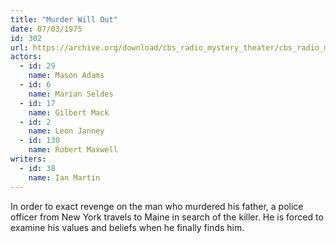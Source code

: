 ```yaml
---
title: "Murder Will Out"
date: 07/03/1975
id: 302
url: https://archive.org/download/cbs_radio_mystery_theater/cbs_radio_mystery_theater-0301-0350.zip/cbs_radio_mystery_theater-0301-0350%2Fcbsrmt_0302_murder_will_out.mp3
actors:  
  - id: 29
    name: Mason Adams  
  - id: 6
    name: Marian Seldes  
  - id: 17
    name: Gilbert Mack  
  - id: 2
    name: Leon Janney  
  - id: 130
    name: Robert Maxwell
writers:  
  - id: 38
    name: Ian Martin
---
```

In order to exact revenge on the man who murdered his father, a police officer from New York travels to Maine in search of the killer. He is forced to examine his values and beliefs when he finally finds him.